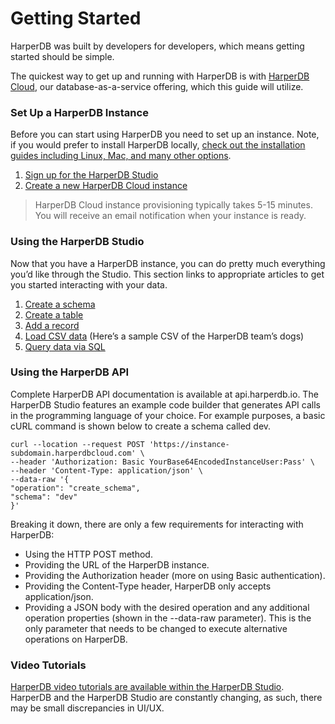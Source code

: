 # Getting Started

HarperDB was built by developers for developers, which means getting started should be simple.

The quickest way to get up and running with HarperDB is with [HarperDB Cloud](../harperdb-cloud/README.md), our database-as-a-service offering, which this guide will utilize.

### Set Up a HarperDB Instance

Before you can start using HarperDB you need to set up an instance. Note, if you would prefer to install HarperDB locally, [check out the installation guides including Linux, Mac, and many other options](../install-harperdb/README.md).

1. [Sign up for the HarperDB Studio](https://studio.harperdb.io/sign-up)
2. [Create a new HarperDB Cloud instance](../harperdb-studio/instances.md#Create-a-New-Instance)

> HarperDB Cloud instance provisioning typically takes 5-15 minutes. You will receive an email notification when your instance is ready.

### Using the HarperDB Studio

Now that you have a HarperDB instance, you can do pretty much everything you’d like through the Studio. This section links to appropriate articles to get you started interacting with your data.

1. [Create a schema](../harperdb-studio/manage-schemas-browse-data.md#Create-a-Schema)
2. [Create a table](../harperdb-studio/manage-schemas-browse-data.md#create-a-table)
3. [Add a record](../harperdb-studio/manage-schemas-browse-data.md#add-a-record)
4. [Load CSV data](../harperdb-studio/manage-schemas-browse-data.md#load-csv-data) (Here’s a sample CSV of the HarperDB team’s dogs)
5. [Query data via SQL](../harperdb-studio/query-instance-data.md)

### Using the HarperDB API

Complete HarperDB API documentation is available at api.harperdb.io. The HarperDB Studio features an example code builder that generates API calls in the programming language of your choice. For example purposes, a basic cURL command is shown below to create a schema called dev.

```
curl --location --request POST 'https://instance-subdomain.harperdbcloud.com' \
--header 'Authorization: Basic YourBase64EncodedInstanceUser:Pass' \
--header 'Content-Type: application/json' \
--data-raw '{
"operation": "create_schema",
"schema": "dev"
}'
```

Breaking it down, there are only a few requirements for interacting with HarperDB:

* Using the HTTP POST method.
* Providing the URL of the HarperDB instance.
* Providing the Authorization header (more on using Basic authentication).
* Providing the Content-Type header, HarperDB only accepts application/json.
* Providing a JSON body with the desired operation and any additional operation properties (shown in the --data-raw parameter). This is the only parameter that needs to be changed to execute alternative operations on HarperDB.

### Video Tutorials

[HarperDB video tutorials are available within the HarperDB Studio](../harperdb-studio/resources.md#video-tutorials). HarperDB and the HarperDB Studio are constantly changing, as such, there may be small discrepancies in UI/UX.
